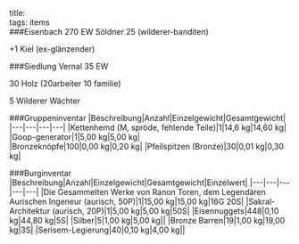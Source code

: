 title:   
tags: items  
###Eisenbach 270 EW
Söldner 25 (wilderer-banditen)

+1 Kiel (ex-glänzender)

###Siedlung Vernal 35 EW

30 Holz (20arbeiter 10 familie)

5 Wilderer Wächter

###Gruppeninventar
|Beschreibung|Anzahl|Einzelgewicht|Gesamtgewicht|
|---|---|---|---|
|Kettenhemd (M, spröde, fehlende Teile)|1|14,6 kg|14,60 kg|
|Goop-generator|1|5,00 kg|5,00 kg|				
|Bronzeknöpfe|100|0,00 kg|0,20 kg|
|Pfeilspitzen (Bronze)|30|0,01 kg|0,30 kg|

###Burginventar
|Beschreibung|Anzahl|Einzelgewicht|Gesamtgewicht|Einzelwert|
|---|---|---|---|---|
|Die Gesammelten Werke von Ranon Toren, dem Legendären Aurischen Ingeneur (aurisch, 50P)|1|15,00 kg|15,00 kg|16G 20S|
|Sakral-Architektur (aurisch, 20P)|1|5,00 kg|5,00 kg|50S|
|Eisennuggets|448|0,10 kg|44,80 kg|5S|
|Silber|5|1,00 kg|5,00 kg||
|Bronze Barren|19|1,00 kg|19,00 kg|3S|
|Serisem-Legierung|40|0,10 kg|4,00 kg||
